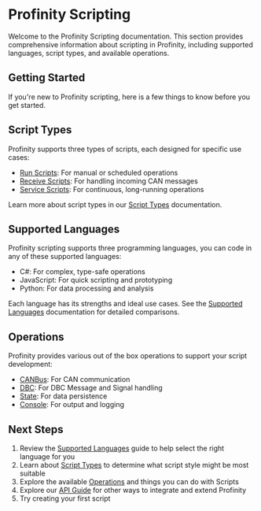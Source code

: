 # Profinity Scripting

Welcome to the Profinity Scripting documentation. This section provides comprehensive information about scripting in Profinity, including supported languages, script types, and available operations.

## Getting Started

If you're new to Profinity scripting, here is a few things to know before you get started.

## Script Types

Profinity supports three types of scripts, each designed for specific use cases:

- [Run Scripts](./ScriptTypes.md#run-scripts): For manual or scheduled operations
- [Receive Scripts](./ScriptTypes.md#receive-scripts): For handling incoming CAN messages
- [Service Scripts](./ScriptTypes.md#service-scripts): For continuous, long-running operations

Learn more about script types in our [Script Types](./ScriptTypes.md) documentation.

## Supported Languages

Profinity scripting supports three programming languages, you can code in any of these supported languages:

- C#: For complex, type-safe operations
- JavaScript: For quick scripting and prototyping
- Python: For data processing and analysis

Each language has its strengths and ideal use cases. See the [Supported Languages](./SupportedLanguages.md) documentation for detailed comparisons.

## Operations

Profinity provides various out of the box operations to support your script development:

- [CANBus](./Operations/CANBus.md): For CAN communication
- [DBC](./Operations/DBC.md): For DBC Message and Signal handling
- [State](./Operations/State.md): For data persistence
- [Console](./Operations/Console.md): For output and logging

## Next Steps

1. Review the [Supported Languages](./SupportedLanguages.md) guide to help select the right language for you
2. Learn about [Script Types](./ScriptTypes.md) to determine what script style might be most suitable
3. Explore the available [Operations](./Operations/Console.md) and things you can do with Scripts
4. Explore our [API Guide](../APIs/index.md) for other ways to integrate and extend Profinity
4. Try creating your first script 